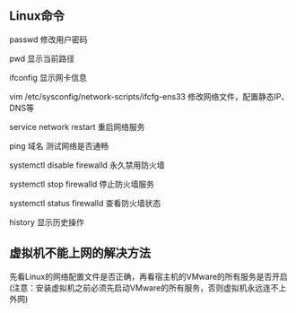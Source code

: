 ## Linux命令
passwd 修改用户密码

pwd 显示当前路径

ifconfig 显示网卡信息

vim /etc/sysconfig/network-scripts/ifcfg-ens33 修改网络文件，配置静态IP、DNS等

service network restart 重启网络服务

ping 域名 测试网络是否通畅

systemctl disable firewalld 永久禁用防火墙

systemctl stop firewalld 停止防火墙服务

systemctl status firewalld 查看防火墙状态

history 显示历史操作

## 虚拟机不能上网的解决方法
先看Linux的网络配置文件是否正确，再看宿主机的VMware的所有服务是否开启(注意：安装虚拟机之前必须先启动VMware的所有服务，否则虚拟机永远连不上外网)
